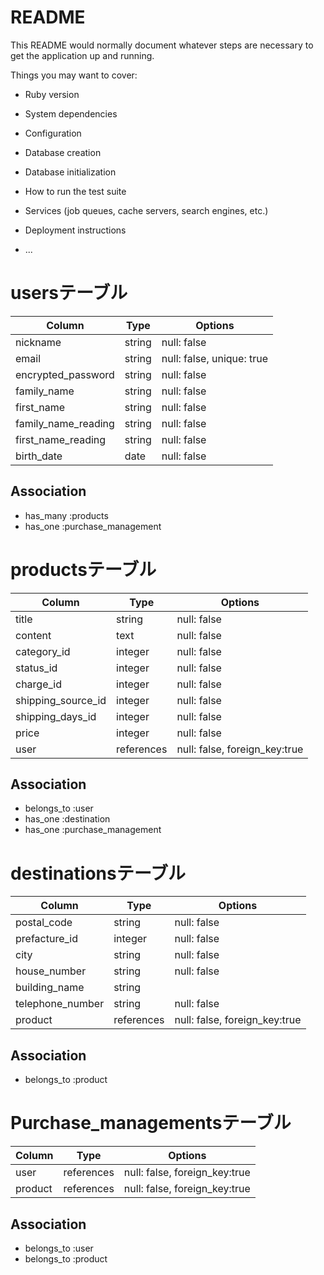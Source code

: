 # README

This README would normally document whatever steps are necessary to get the
application up and running.

Things you may want to cover:

* Ruby version

* System dependencies

* Configuration

* Database creation

* Database initialization

* How to run the test suite

* Services (job queues, cache servers, search engines, etc.)

* Deployment instructions

* ...

# usersテーブル
| Column              | Type        | Options                       |
| ------------------- | ----------- | ----------------------------- |
| nickname            | string      | null: false                   |
| email               | string      | null: false, unique: true     |
| encrypted_password  | string      | null: false                   |
| family_name         | string      | null: false                   |
| first_name          | string      | null: false                   |
| family_name_reading | string      | null: false                   |
| first_name_reading  | string      | null: false                   |
| birth_date          | date        | null: false                   |

## Association
- has_many :products
- has_one  :purchase_management

# productsテーブル
| Column              | Type        | Options                       |
| ------------------- | ----------- | ----------------------------- |
| title               | string      | null: false                   |
| content             | text        | null: false                   |
| category_id         | integer     | null: false                   |
| status_id           | integer     | null: false                   |
| charge_id           | integer     | null: false                   |
| shipping_source_id  | integer     | null: false                   |
| shipping_days_id    | integer     | null: false                   |
| price               | integer     | null: false                   |
| user                | references  | null: false, foreign_key:true |

## Association
- belongs_to :user
- has_one :destination
- has_one :purchase_management

# destinationsテーブル
| Column              | Type        | Options                       |
| ------------------- | ----------- | ----------------------------- |
| postal_code         | string      | null: false                   |
| prefacture_id       | integer     | null: false                   |
| city                | string      | null: false                   |
| house_number        | string      | null: false                   |
| building_name       | string      |                               |
| telephone_number    | string      | null: false                   |
| product             | references  | null: false, foreign_key:true |

## Association
- belongs_to :product

# Purchase_managementsテーブル
| Column              | Type        | Options                       |
| ------------------- | ----------- | ----------------------------- |
| user                | references  | null: false, foreign_key:true |
| product             | references  | null: false, foreign_key:true |

## Association
- belongs_to :user
- belongs_to :product
